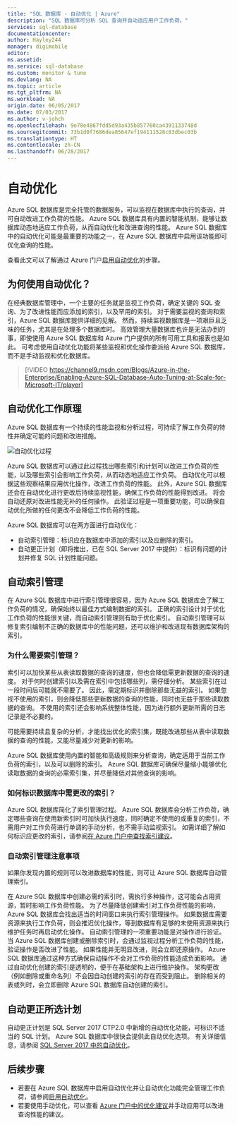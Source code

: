 ```yaml
---
title: "SQL 数据库 - 自动优化 | Azure"
description: "SQL 数据库可分析 SQL 查询并自动适应用户工作负荷。"
services: sql-database
documentationcenter: 
author: Hayley244
manager: digimobile
editor: 
ms.assetid: 
ms.service: sql-database
ms.custom: monitor & tune
ms.devlang: NA
ms.topic: article
ms.tgt_pltfrm: NA
ms.workload: NA
origin.date: 06/05/2017
ms.date: 07/03/2017
ms.author: v-johch
ms.openlocfilehash: 9e78e4867fdd5d93a435b857760ca4391133748d
ms.sourcegitcommit: 73b1d0f7686dea85647ef194111528c83dbec03b
ms.translationtype: HT
ms.contentlocale: zh-CN
ms.lasthandoff: 06/28/2017
---
```

# 自动优化
<a id="automatic-tuning" class="xliff"></a>

Azure SQL 数据库是完全托管的数据服务，可以监视在数据库中执行的查询，并可自动改进工作负荷的性能。 Azure SQL 数据库具有内置的智能机制，能够让数据库动态地适应工作负荷，从而自动优化和改进查询的性能。 Azure SQL 数据库中的自动优化可能是最重要的功能之一，在 Azure SQL 数据库中启用该功能即可优化查询的性能。

查看此文可以了解通过 Azure 门户[启用自动优化](sql-database-automatic-tuning-enable.md)的步骤。

## 为何使用自动优化？
<a id="why-automatic-tuning" class="xliff"></a>

在经典数据库管理中，一个主要的任务就是监视工作负荷，确定关键的 SQL 查询、为了改进性能而应添加的索引，以及罕用的索引。 对于需要监视的查询和索引，Azure SQL 数据库提供详细的见解。 然而，持续监视数据库是一项艰巨且乏味的任务，尤其是在处理多个数据库时。 高效管理大量数据库也许是无法办到的事，即使使用 Azure SQL 数据库和 Azure 门户提供的所有可用工具和报表也是如此。 可考虑使用自动优化功能将某些监视和优化操作委派给 Azure SQL 数据库，而不是手动监视和优化数据库。 

> [!VIDEO https://channel9.msdn.com/Blogs/Azure-in-the-Enterprise/Enabling-Azure-SQL-Database-Auto-Tuning-at-Scale-for-Microsoft-IT/player]
>

## 自动优化工作原理
<a id="how-does-automatic-tuning-work" class="xliff"></a>

Azure SQL 数据库有一个持续的性能监视和分析过程，可持续了解工作负荷的特性并确定可能的问题和改进措施。

![自动优化过程](./media/sql-database-automatic-tuning/tuning-process.png)

Azure SQL 数据库可以通过此过程找出哪些索引和计划可以改进工作负荷的性能，以及哪些索引会影响工作负荷，从而动态地适应工作负荷。 自动优化可以根据这些观察结果应用优化操作，改进工作负荷的性能。 此外，Azure SQL 数据库还会在自动优化进行更改后持续监视性能，确保工作负荷的性能得到改进。 将会自动还原对改进性能无补的任何操作。 此验证过程是一项重要功能，可以确保自动优化所做的任何更改不会降低工作负荷的性能。

Azure SQL 数据库可以在两方面进行自动优化：

 -  自动索引管理：标识应在数据库中添加的索引以及应删除的索引。
 -  自动更正计划（即将推出，已在 SQL Server 2017 中提供）：标识有问题的计划并修复 SQL 计划性能问题。

## 自动索引管理
<a id="automatic-index-management" class="xliff"></a>

在 Azure SQL 数据库中进行索引管理很容易，因为 Azure SQL 数据库会了解工作负荷的情况，确保始终以最佳方式编制数据的索引。 正确的索引设计对于优化工作负荷的性能很关键，而自动索引管理则有助于优化索引。 自动索引管理可以修复索引编制不正确的数据库中的性能问题，还可以维护和改进现有数据库架构的索引。 

### 为什么需要索引管理？
<a id="why-do-you-need-index-management" class="xliff"></a>

索引可以加快某些从表读取数据的查询的速度，但也会降低需更新数据的查询的速度。 对于何时创建索引以及需在索引中包括哪些列，需仔细分析。 某些索引在过一段时间后可能就不需要了。 因此，需定期标识并删除那些无益的索引。 如果忽视不使用的索引，则会降低那些更新数据的查询的性能，同时也无益于那些读取数据的查询。 不使用的索引还会影响系统整体性能，因为进行额外更新所需的日志记录是不必要的。

可能需要持续且复杂的分析，才能找出优化的索引集，既能改进那些从表中读取数据的查询的性能，又能尽量减少对更新的影响。

Azure SQL 数据库使用内置的智能和高级规则来分析查询，确定适用于当前工作负荷的索引，以及可以删除的索引。 Azure SQL 数据库可确保尽量缩小能够优化读取数据的查询的必需索引集，并尽量降低对其他查询的影响。

### 如何标识数据库中需更改的索引？
<a id="how-to-identify-indexes-that-need-to-be-changed-in-your-database" class="xliff"></a>

Azure SQL 数据库简化了索引管理过程。 Azure SQL 数据库会分析工作负荷，确定哪些查询在使用新索引时可加快执行速度，同时确定不使用的或重复的索引，不需用户对工作负荷进行单调的手动分析，也不需手动监视索引。 如需详细了解如何标识应更改的索引，请参阅[在 Azure 门户中查找索引建议](sql-database-advisor-portal.md)。

### 自动索引管理注意事项
<a id="automatic-index-management-considerations" class="xliff"></a>

如果你发现内置的规则可以改进数据库的性能，则可让 Azure SQL 数据库自动管理索引。

在 Azure SQL 数据库中创建必需的索引时，需执行多种操作，这可能会占用资源，暂时影响工作负荷性能。 为了尽量降低创建索引对工作负荷性能的影响，Azure SQL 数据库会找出适当的时间窗口来执行索引管理操作。 如果数据库需要资源来执行工作负荷，则会推迟优化操作，等到数据库有足够的未使用资源来执行维护任务时再启动优化操作。 自动索引管理的一项重要功能是对操作进行验证。 当 Azure SQL 数据库创建或删除索引时，会通过监视过程分析工作负荷的性能，验证操作是否改进了性能。 如果性能并无明显改进，则会立即还原操作。 Azure SQL 数据库通过这种方式确保自动操作不会对工作负荷的性能造成负面影响。 通过自动优化创建的索引是透明的，便于在基础架构上进行维护操作。 架构更改（例如删除或重命名列）不会因自动创建的索引的存在而受到阻止。 删除相关的表或列时，会立即删除 Azure SQL 数据库自动创建的索引。

## 自动更正所选计划
<a id="automatic-plan-choice-correction" class="xliff"></a>

自动更正计划是 SQL Server 2017 CTP2.0 中新增的自动优化功能，可标识不适当的 SQL 计划。 Azure SQL 数据库中很快会提供此自动优化选项。 有关详细信息，请参阅 [SQL Server 2017 中的自动优化](/sql/relational-databases/automatic-tuning/automatic-tuning)。

## 后续步骤
<a id="next-steps" class="xliff"></a>

- 若要在 Azure SQL 数据库中启用自动优化并让自动优化功能完全管理工作负荷，请参阅[启用自动优化](sql-database-automatic-tuning-enable.md)。
- 若要使用手动优化，可以查看 [Azure 门户中的优化建议](sql-database-advisor-portal.md)并手动应用可以改进查询性能的建议。